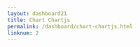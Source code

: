 ```yaml
---
layout: dashboard21
title: Chart Chartjs
permalink: /dashboard/chart-chartjs.html
linknum: 2
---
```

